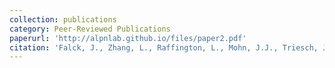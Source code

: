 ```yaml
---
collection: publications
category: Peer-Reviewed Publications
paperurl: 'http://alpnlab.github.io/files/paper2.pdf'
citation: 'Falck, J., Zhang, L., Raffington, L., Mohn, J.J., Triesch, J., Heim, C., Shing, Y.L. (2024). &quot;Hippocampus and striatum show distinct contributions to longitudinal changes in value-based learning in middle childhood.&quot; <i>eLife 12:RP89483</i>.'
---
```

